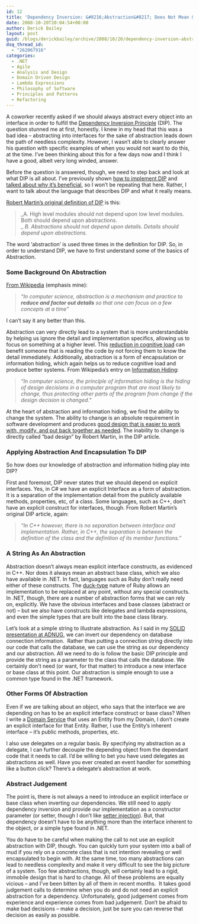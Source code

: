 ```yaml
---
id: 12
title: 'Dependency Inversion: &#8216;Abstraction&#8217; Does Not Mean &#8216;Interface&#8217;'
date: 2008-10-20T20:04:54+00:00
author: Derick Bailey
layout: post
guid: /blogs/derickbailey/archive/2008/10/20/dependency-inversion-abstraction-does-not-mean-interface.aspx
dsq_thread_id:
  - "262067916"
categories:
  - .NET
  - Agile
  - Analysis and Design
  - Domain Driven Design
  - Lambda Expressions
  - Philosophy of Software
  - Principles and Patterns
  - Refactoring
---
```

A coworker recently asked if we should always abstract every object into an interface in order to fulfill the <a href="http://en.wikipedia.org/wiki/Dependency_inversion_principle" target="_blank">Dependency Inversion Principle</a> (DIP). The question stunned me at first, honestly. I knew in my head that this was a bad idea &#8211; abstracting into interfaces for the sake of abstraction leads down the path of needless complexity. However, I wasn&#8217;t able to clearly answer his question with specific examples of when you would not want to do this, at the time. I&#8217;ve been thinking about this for a few days now and I think I have a good, albeit very long winded, answer.

Before the question is answered, though, we need to step back and look at what DIP is all about. I&#8217;ve previously shown <a href="http://www.lostechies.com/blogs/derickbailey/archive/2008/10/07/di-and-ioc-creating-and-working-with-a-cloud-of-objects.aspx" target="_blank">how to implement DIP</a> and <a href="http://www.derickbailey.com/2008/09/03/ObjectOrientedDevelopmentViaTheSOLIDSoftwareDevelopmentPrinciples.aspx" target="_blank">talked about why it&#8217;s beneficial</a>, so I won&#8217;t be repeating that here. Rather, I want to talk about the language that describes DIP and what it really means. 

<a href="http://www.objectmentor.com/resources/articles/dip.pdf" target="_blank">Robert Martin&#8217;s original definition of DIP</a> is this:

> _A. High level modules should not depend upon low level modules. Both should depend upon abstractions.   
>_ _B. Abstractions should not depend upon details. Details should depend upon abstractions._

The word &#8216;abstraction&#8217; is used three times in the definition for DIP. So, in order to understand DIP, we have to first understand some of the basics of Abstraction. 

### Some Background On Abstraction

<a href="http://en.wikipedia.org/wiki/Abstraction_(computer_science)" target="_blank">From Wikipedia</a> (emphasis mine):

> 
> _&#8220;In computer science, abstraction is a mechanism and practice to **reduce and factor out details** so that one can focus on a few concepts at a time&#8221;_

I can&#8217;t say it any better than this. 

Abstraction can very directly lead to a system that is more understandable by helping us ignore the detail and implementation specifics, allowing us to focus on something at a higher level. This <a href="http://www.derickbailey.com/2008/09/25/AbstractionAndInterfacesWhatsThePointOfQuotclassFooIFooquot.aspx" target="_blank">reduction in cognitive load</a> can benefit someone that is reading the code by not forcing them to know the detail immediately. Additionally, abstraction is a form of encapsulation or information hiding, which again helps us to reduce cognitive load and produce better systems. From Wikipedia&#8217;s entry on <a href="http://en.wikipedia.org/wiki/Information_hiding" target="_blank">Information Hiding</a>:

> _&#8220;In computer science, the principle of information hiding is the hiding of design decisions in a computer program that are most likely to change, thus protecting other parts of the program from change if the design decision is changed.&#8221;_

At the heart of abstraction and information hiding, we find the ability to change the system. The ability to change is an absolute requirement in software development and produces <a href="http://www.lostechies.com/blogs/chad_myers/archive/2008/08/18/good-design-is-not-subjective.aspx" target="_blank">good design that is easier to work with, modify, and put back together as needed</a>. The inability to change is directly called &#8220;bad design&#8221; by Robert Martin, in the DIP article. 

### Applying Abstraction And Encapsulation To DIP

So how does our knowledge of abstraction and information hiding play into DIP?

First and foremost, DIP never states that we should depend on explicit interfaces. Yes, in C# we have an explicit Interface as a form of abstraction. It is a separation of the implementation detail from the publicly available methods, properties, etc, of a class. Some languages, such as C++, don&#8217;t have an explicit construct for interfaces, though. From Robert Martin&#8217;s original DIP article, again:

> _&#8220;In C++ however, there is no separation between interface and implementation. Rather, in C++, the separation is between the definition of the class and the definition of its member functions.&#8221;_

### A String As An Abstraction

Abstraction doesn&#8217;t always mean explicit interface constructs, as evidenced in C++. Nor does it always mean an abstract base class, which we also have available in .NET. In fact, languages such as Ruby don&#8217;t really need either of these constructs. The <a href="http://en.wikipedia.org/wiki/Duck_Type" target="_blank">duck-type</a> nature of Ruby allows an implementation to be replaced at any point, without any special constructs. In .NET, though, there are a number of abstraction forms that we can rely on, explicitly. We have the obvious interfaces and base classes (abstract or not) &#8211; but we also have constructs like delegates and lambda expressions, and even the simple types that are built into the base class library.

Let&#8217;s look at a simple string to illustrate abstraction. As I said in my <a href="http://www.lostechies.com/blogs/derickbailey/archive/2008/10/14/thanks-adnug-attendees-slides-and-code-available.aspx" target="_blank">SOLID presentation at ADNUG</a>, we can invert our dependency on database connection information.&nbsp; Rather than putting a connection string directly into our code that calls the database, we can use the string as our dependency and our abstraction. All we need to do is follow the basic DIP principle and provide the string as a parameter to the class that calls the database. We certainly don&#8217;t need (or want, for that matter) to introduce a new interface or base class at this point. Our abstraction is simple enough to use a common type found in the .NET framework.

### Other Forms Of Abstraction

Even if we are talking about an object, who says that the interface we are depending on has to be an explicit interface construct or base class? When I write a <a href="http://en.wikipedia.org/wiki/Domain-driven_design" target="_blank">Domain Service</a> that uses an Entity from my Domain, I don&#8217;t create an explicit interface for that Entity. Rather, I use the Entity&#8217;s inherent interface &#8211; it&#8217;s public methods, properties, etc. 

I also use delegates on a regular basis. By specifying my abstraction as a delegate, I can further decouple the depending object from the dependant code that it needs to call. I&#8217;d be willing to bet you have used delegates as abstractions as well. Have you ever created an event handler for something like a button click? There&#8217;s a delegate&#8217;s abstraction at work.

### Abstract Judgement

The point is, there is not always a need to introduce an explicit interface or base class when inverting our dependencies. We still need to apply dependency inversion and provide our implementation as a constructor parameter (or setter, though I don&#8217;t like <a href="http://martinfowler.com/articles/injection.html#ConstructorVersusSetterInjection" target="_blank">setter injection</a>). But, that dependency doesn&#8217;t have to be anything more than the interface inherent to the object, or a simple type found in .NET.

You do have to be careful when making the call to not use an explicit abstraction with DIP, though. You can quickly turn your system into a ball of mud if you rely on a concrete class that is not intention revealing or well encapsulated to begin with. At the same time, too many abstractions can lead to needless complexity and make it very difficult to see the big picture of a system. Too few abstractions, though, will certainly lead to a rigid, immobile design that is hard to change. All of these problems are equally vicious &#8211; and I&#8217;ve been bitten by all of them in recent months.&nbsp; It takes good judgement calls to determine when you do and do not need an explicit abstraction for a dependency. Unfortunately, good judgement comes from experience and experience comes from bad judgement. Don&#8217;t be afraid to make bad decisions &#8211; make a decision, just be sure you can reverse that decision as easily as possible.